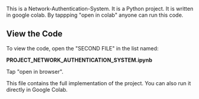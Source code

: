 This is a Network-Authentication-System.
It is a Python project.
It is written in google colab.
By tappping "open in colab" anyone can run this code. 

## View the Code

To view the code, open the "SECOND FILE" in the list named:

**PROJECT_NETWORK_AUTHENTICATION_SYSTEM.ipynb**

Tap "open in browser".

This file contains the full implementation of the project. You can also run it directly in Google Colab.

